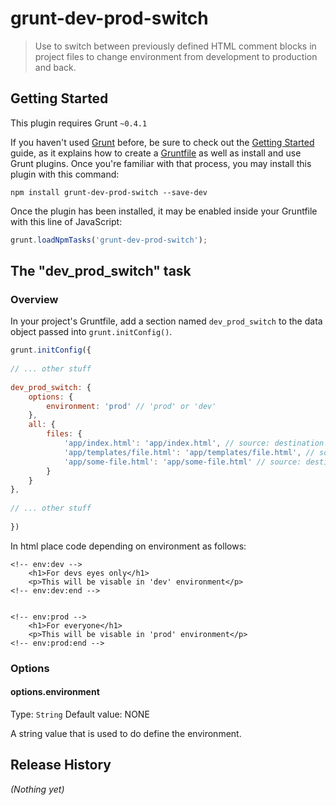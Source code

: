 # grunt-dev-prod-switch

> Use to switch between previously defined HTML comment blocks in project files to change environment from development to production and back.

## Getting Started
This plugin requires Grunt `~0.4.1`

If you haven't used [Grunt](http://gruntjs.com/) before, be sure to check out the [Getting Started](http://gruntjs.com/getting-started) guide, as it explains how to create a [Gruntfile](http://gruntjs.com/sample-gruntfile) as well as install and use Grunt plugins. Once you're familiar with that process, you may install this plugin with this command:

```shell
npm install grunt-dev-prod-switch --save-dev
```

Once the plugin has been installed, it may be enabled inside your Gruntfile with this line of JavaScript:

```js
grunt.loadNpmTasks('grunt-dev-prod-switch');
```

## The "dev_prod_switch" task

### Overview
In your project's Gruntfile, add a section named `dev_prod_switch` to the data object passed into `grunt.initConfig()`.

```js
grunt.initConfig({
    
// ... other stuff
    
dev_prod_switch: {
    options: {
        environment: 'prod' // 'prod' or 'dev'
    },
    all: {
        files: {
            'app/index.html': 'app/index.html', // source: destination 
            'app/templates/file.html': 'app/templates/file.html', // source: destination
            'app/some-file.html': 'app/some-file.html' // source: destination
        }
    }
},
    
// ... other stuff
    
})
```

In html place code depending on environment as follows:

```
<!-- env:dev -->
    <h1>For devs eyes only</h1>
    <p>This will be visable in 'dev' environment</p>
<!-- env:dev:end -->


<!-- env:prod -->
    <h1>For everyone</h1>
    <p>This will be visable in 'prod' environment</p>
<!-- env:prod:end -->

```

### Options

#### options.environment
Type: `String`
Default value: NONE

A string value that is used to do define the environment.

## Release History
_(Nothing yet)_
